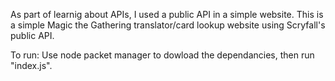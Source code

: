 As part of learnig about APIs, I used a public API in a simple website.
This is a simple Magic the Gathering translator/card lookup website using Scryfall's public API.

To run:
Use node packet manager to dowload the dependancies, then run "index.js".
